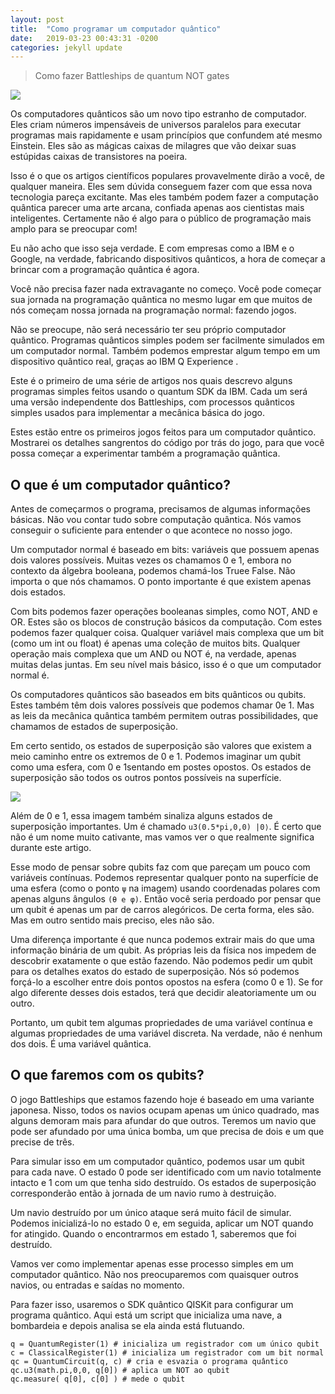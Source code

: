 ```yaml
---
layout: post
title:  "Como programar um computador quântico"
date:   2019-03-23 00:43:31 -0200
categories: jekyll update
---
```


>Como fazer Battleships de quantum NOT gates

![](https://cdn-images-1.medium.com/max/800/1*lVVOJh13uhwPjZPE0o-Vvg.jpeg)

Os computadores quânticos são um novo tipo estranho de computador. Eles criam números impensáveis de universos paralelos para executar programas mais rapidamente e usam princípios que confundem até mesmo Einstein. Eles são as mágicas caixas de milagres que vão deixar suas estúpidas caixas de transistores na poeira.

Isso é o que os artigos científicos populares provavelmente dirão a você, de qualquer maneira. Eles sem dúvida conseguem fazer com que essa nova tecnologia pareça excitante. Mas eles também podem fazer a computação quântica parecer uma arte arcana, confiada apenas aos cientistas mais inteligentes. Certamente não é algo para o público de programação mais amplo para se preocupar com!

Eu não acho que isso seja verdade. E com empresas como a IBM e o Google, na verdade, fabricando dispositivos quânticos, a hora de começar a brincar com a programação quântica é agora.

Você não precisa fazer nada extravagante no começo. Você pode começar sua jornada na programação quântica no mesmo lugar em que muitos de nós começam nossa jornada na programação normal: fazendo jogos.

Não se preocupe, não será necessário ter seu próprio computador quântico. Programas quânticos simples podem ser facilmente simulados em um computador normal. Também podemos emprestar algum tempo em um dispositivo quântico real, graças ao IBM Q Experience .

Este é o primeiro de uma série de artigos nos quais descrevo alguns programas simples feitos usando o quantum SDK da IBM. Cada um será uma versão independente dos Battleships, com processos quânticos simples usados ​​para implementar a mecânica básica do jogo.

Estes estão entre os primeiros jogos feitos para um computador quântico. Mostrarei os detalhes sangrentos do código por trás do jogo, para que você possa começar a experimentar também a programação quântica.

## O que é um computador quântico?

Antes de começarmos o programa, precisamos de algumas informações básicas. Não vou contar tudo sobre computação quântica. Nós vamos conseguir o suficiente para entender o que acontece no nosso jogo.

Um computador normal é baseado em bits: variáveis que possuem apenas dois valores possíveis. Muitas vezes os chamamos 0 e 1, embora no contexto da álgebra booleana, podemos chamá-los Truee False. Não importa o que nós chamamos. O ponto importante é que existem apenas dois estados.

Com bits podemos fazer operações booleanas simples, como NOT, AND e OR. Estes são os blocos de construção básicos da computação. Com estes podemos fazer qualquer coisa. Qualquer variável mais complexa que um bit (como um int ou float) é apenas uma coleção de muitos bits. Qualquer operação mais complexa que um AND ou NOT é, na verdade, apenas muitas delas juntas. Em seu nível mais básico, isso é o que um computador normal é.

Os computadores quânticos são baseados em bits quânticos ou qubits. Estes também têm dois valores possíveis que podemos chamar 0e 1. Mas as leis da mecânica quântica também permitem outras possibilidades, que chamamos de estados de superposição.

Em certo sentido, os estados de superposição são valores que existem a meio caminho entre os extremos de 0 e 1. Podemos imaginar um qubit como uma esfera, com 0 e 1sentando em postes opostos. Os estados de superposição são todos os outros pontos possíveis na superfície.

![](https://cdn-images-1.medium.com/max/800/1*2CmzGqe_tVECBj2QjhUoLg.png)

Além de 0 e 1, essa imagem também sinaliza alguns estados de superposição importantes. Um é chamado ```u3(0.5*pi,0,0) |0⟩```. É certo que não é um nome muito cativante, mas vamos ver o que realmente significa durante este artigo.

Esse modo de pensar sobre qubits faz com que pareçam um pouco com variáveis contínuas. Podemos representar qualquer ponto na superfície de uma esfera (como o ponto ```ψ``` na imagem) usando coordenadas polares com apenas alguns ângulos ```(θ e φ)```. Então você seria perdoado por pensar que um qubit é apenas um par de carros alegóricos. De certa forma, eles são. Mas em outro sentido mais preciso, eles não são.

Uma diferença importante é que nunca podemos extrair mais do que uma informação binária de um qubit. As próprias leis da física nos impedem de descobrir exatamente o que estão fazendo. Não podemos pedir um qubit para os detalhes exatos do estado de superposição. Nós só podemos forçá-lo a escolher entre dois pontos opostos na esfera (como 0 e 1). Se for algo diferente desses dois estados, terá que decidir aleatoriamente um ou outro.

Portanto, um qubit tem algumas propriedades de uma variável contínua e algumas propriedades de uma variável discreta. Na verdade, não é nenhum dos dois. É uma variável quântica.

## O que faremos com os qubits?

O jogo Battleships que estamos fazendo hoje é baseado em uma variante japonesa. Nisso, todos os navios ocupam apenas um único quadrado, mas alguns demoram mais para afundar do que outros. Teremos um navio que pode ser afundado por uma única bomba, um que precisa de dois e um que precise de três.

Para simular isso em um computador quântico, podemos usar um qubit para cada nave. O estado 0 pode ser identificado com um navio totalmente intacto e 1 com um que tenha sido destruído. Os estados de superposição corresponderão então à jornada de um navio rumo à destruição.

Um navio destruído por um único ataque será muito fácil de simular. Podemos inicializá-lo no estado 0 e, em seguida, aplicar um NOT quando for atingido. Quando o encontrarmos em estado 1, saberemos que foi destruído.

Vamos ver como implementar apenas esse processo simples em um computador quântico. Não nos preocuparemos com quaisquer outros navios, ou entradas e saídas no momento.

Para fazer isso, usaremos o SDK quântico QISKit para configurar um programa quântico. Aqui está um script que inicializa uma nave, a bombardeia e depois analisa se ela ainda está flutuando.

```
q = QuantumRegister(1) # inicializa um registrador com um único qubit 
c = ClassicalRegister(1) # inicializa um registrador com um bit normal 
qc = QuantumCircuit(q, c) # cria e esvazia o programa quântico
qc.u3(math.pi,0,0, q[0]) # aplica um NOT ao qubit
qc.measure( q[0], c[0] ) # mede o qubit

```






